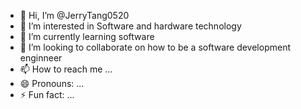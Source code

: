 - 👋 Hi, I’m @JerryTang0520
- 👀 I’m interested in Software and hardware technology
- 🌱 I’m currently learning software
- 💞️ I’m looking to collaborate on how to be a software development enginneer
- 📫 How to reach me ...
- 😄 Pronouns: ...
- ⚡ Fun fact: ...

<!---
JerryTang0520/JerryTang0520 is a ✨ special ✨ repository because its `README.md` (this file) appears on your GitHub profile.
You can click the Preview link to take a look at your changes.
--->
